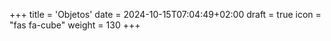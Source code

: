 +++
title = 'Objetos'
date = 2024-10-15T07:04:49+02:00
draft = true
icon = "fas fa-cube"
weight = 130
+++












